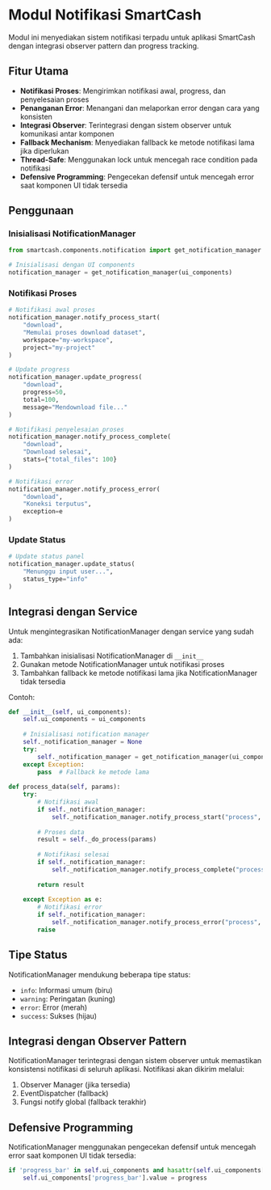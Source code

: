 # Modul Notifikasi SmartCash

Modul ini menyediakan sistem notifikasi terpadu untuk aplikasi SmartCash dengan integrasi observer pattern dan progress tracking.

## Fitur Utama

- **Notifikasi Proses**: Mengirimkan notifikasi awal, progress, dan penyelesaian proses
- **Penanganan Error**: Menangani dan melaporkan error dengan cara yang konsisten
- **Integrasi Observer**: Terintegrasi dengan sistem observer untuk komunikasi antar komponen
- **Fallback Mechanism**: Menyediakan fallback ke metode notifikasi lama jika diperlukan
- **Thread-Safe**: Menggunakan lock untuk mencegah race condition pada notifikasi
- **Defensive Programming**: Pengecekan defensif untuk mencegah error saat komponen UI tidak tersedia

## Penggunaan

### Inisialisasi NotificationManager

```python
from smartcash.components.notification import get_notification_manager

# Inisialisasi dengan UI components
notification_manager = get_notification_manager(ui_components)
```

### Notifikasi Proses

```python
# Notifikasi awal proses
notification_manager.notify_process_start(
    "download", 
    "Memulai proses download dataset",
    workspace="my-workspace",
    project="my-project"
)

# Update progress
notification_manager.update_progress(
    "download",
    progress=50,
    total=100,
    message="Mendownload file..."
)

# Notifikasi penyelesaian proses
notification_manager.notify_process_complete(
    "download",
    "Download selesai",
    stats={"total_files": 100}
)

# Notifikasi error
notification_manager.notify_process_error(
    "download",
    "Koneksi terputus",
    exception=e
)
```

### Update Status

```python
# Update status panel
notification_manager.update_status(
    "Menunggu input user...",
    status_type="info"
)
```

## Integrasi dengan Service

Untuk mengintegrasikan NotificationManager dengan service yang sudah ada:

1. Tambahkan inisialisasi NotificationManager di `__init__`
2. Gunakan metode NotificationManager untuk notifikasi proses
3. Tambahkan fallback ke metode notifikasi lama jika NotificationManager tidak tersedia

Contoh:

```python
def __init__(self, ui_components):
    self.ui_components = ui_components
    
    # Inisialisasi notification manager
    self._notification_manager = None
    try:
        self._notification_manager = get_notification_manager(ui_components)
    except Exception:
        pass  # Fallback ke metode lama
        
def process_data(self, params):
    try:
        # Notifikasi awal
        if self._notification_manager:
            self._notification_manager.notify_process_start("process", "Memulai proses")
            
        # Proses data
        result = self._do_process(params)
        
        # Notifikasi selesai
        if self._notification_manager:
            self._notification_manager.notify_process_complete("process", "Proses selesai")
            
        return result
        
    except Exception as e:
        # Notifikasi error
        if self._notification_manager:
            self._notification_manager.notify_process_error("process", str(e), exception=e)
        raise
```

## Tipe Status

NotificationManager mendukung beberapa tipe status:

- `info`: Informasi umum (biru)
- `warning`: Peringatan (kuning)
- `error`: Error (merah)
- `success`: Sukses (hijau)

## Integrasi dengan Observer Pattern

NotificationManager terintegrasi dengan sistem observer untuk memastikan konsistensi notifikasi di seluruh aplikasi. Notifikasi akan dikirim melalui:

1. Observer Manager (jika tersedia)
2. EventDispatcher (fallback)
3. Fungsi notify global (fallback terakhir)

## Defensive Programming

NotificationManager menggunakan pengecekan defensif untuk mencegah error saat komponen UI tidak tersedia:

```python
if 'progress_bar' in self.ui_components and hasattr(self.ui_components['progress_bar'], 'value'):
    self.ui_components['progress_bar'].value = progress
```
